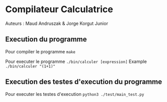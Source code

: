 # Compilateur Calculatrice
Auteurs : Maud Andruszak & Jorge Korgut Junior

## Execution du programme
Pour compiler le programme ``` make ```

Pour executer le programme ``` ./bin/calculer [expression] ```
Example ``` ./bin/calculer "(1+1)" ```

## Execution des testes d'execution du programme

Pour executer les testes d'execution ```python3 ./test/main_test.py```